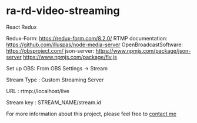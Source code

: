 # ra-rd-video-streaming
React Redux

Redux-Form: https://redux-form.com/8.2.0/
RTMP documentation: https://github.com/illuspas/node-media-server
OpenBroadcastSoftware: https://obsproject.com/
json-server: https://www.npmjs.com/package/json-server
https://www.npmjs.com/package/flv.js

Set up OBS: From OBS
Settings -> Stream

Stream Type : Custom Streaming Server

URL : rtmp://localhost/live

Stream key : STREAM_NAME/stream.id

For more information about this project, please feel free to [contact me](https://www.linkedin.com/in/jennydang/)


